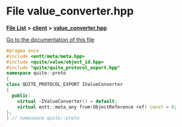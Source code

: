 

# File value\_converter.hpp

[**File List**](files.md) **>** [**client**](dir_cf009ea199fe2cc3ab30b0598ff08e34.md) **>** [**value\_converter.hpp**](value__converter_8hpp.md)

[Go to the documentation of this file](value__converter_8hpp.md)


```C++
#pragma once
#include <entt/meta/meta.hpp>
#include <quite/value/object_id.hpp>
#include "quite/quite_protocol_export.hpp"
namespace quite::proto
{
class QUITE_PROTOCOL_EXPORT IValueConverter
{
  public:
    virtual ~IValueConverter() = default;
    virtual entt::meta_any from(ObjectReference ref) const = 0;
};
} // namespace quite::proto
```



